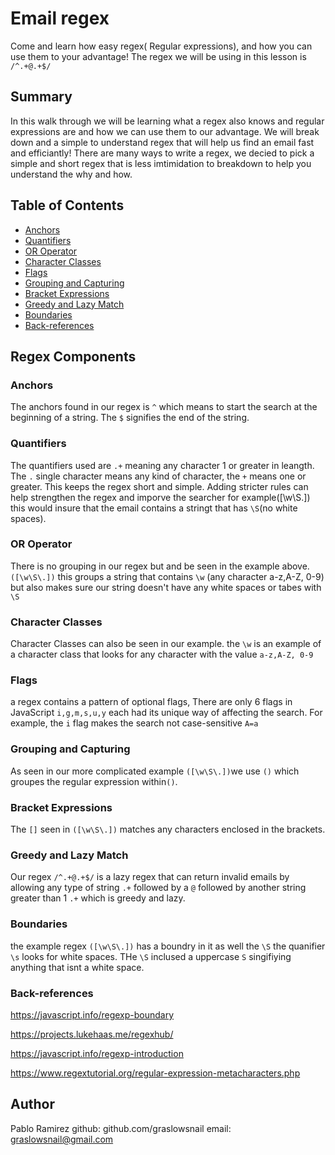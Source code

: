 # Email regex

Come and learn how easy regex( Regular expressions), and how you can use them to your advantage! The regex we will be using in this lesson is `/^.+@.+$/`

## Summary

In this walk through we will be learning what a regex also knows and regular expressions are and how we can use them to our advantage. We will break down and a simple to understand regex that will help us find an email fast and efficiantly! There are many ways to write a regex, we decied to pick a simple and short regex that is less imtimidation to breakdown to help you understand the why and how.

## Table of Contents

- [Anchors](#anchors)
- [Quantifiers](#quantifiers)
- [OR Operator](#or-operator)
- [Character Classes](#character-classes)
- [Flags](#flags)
- [Grouping and Capturing](#grouping-and-capturing)
- [Bracket Expressions](#bracket-expressions)
- [Greedy and Lazy Match](#greedy-and-lazy-match)
- [Boundaries](#boundaries)
- [Back-references](#back-references)

## Regex Components

### Anchors

The anchors found in our regex is `^` which means to start the search at the beginning of a string. The `$` signifies the end of the string.

### Quantifiers

The quantifiers used are `.+` meaning any character 1 or greater in leangth. The `.` single character means any kind of character, the `+` means one or greater. This keeps the regex short and simple. Adding stricter rules can help strengthen the regex and imporve the searcher for example([\w\S\.]) this would insure that the email contains a stringt that has `\S`(no white spaces).

### OR Operator

There is no grouping in our regex but and be seen in the example above. `([\w\S\.])` this groups a string that contains `\w` (any character a-z,A-Z, 0-9) but also makes sure our string doesn't have any white spaces or tabes with `\S`

### Character Classes

Character Classes can also be seen in our example. the `\w` is an example of a character class that looks for any character with the value `a-z,A-Z, 0-9`

### Flags

a regex contains a pattern of optional flags, There are only 6 flags in JavaScript `i,g,m,s,u,y` each had its unique way of affecting the search. For example, the `i` flag makes the search not case-sensitive `A=a`

### Grouping and Capturing

As seen in our more complicated example `([\w\S\.])`we use `()` which groupes the regular expression within`()`.

### Bracket Expressions

The `[]` seen in `([\w\S\.])` matches any characters enclosed in the brackets.

### Greedy and Lazy Match

Our regex `/^.+@.+$/` is a lazy regex that can return invalid emails by allowing any type of string `.+` followed by a `@`
followed by another string greater than 1 `.+` which is greedy and lazy.

### Boundaries

the example regex `([\w\S\.])` has a boundry in it as well the `\S` the quanifier `\s` looks for white spaces. THe `\S` inclused a uppercase `S` singifiying anything that isnt a white space.

### Back-references

https://javascript.info/regexp-boundary

https://projects.lukehaas.me/regexhub/

https://javascript.info/regexp-introduction

https://www.regextutorial.org/regular-expression-metacharacters.php

## Author

Pablo Ramirez
github: github.com/graslowsnail
email: graslowsnail@gmail.com
